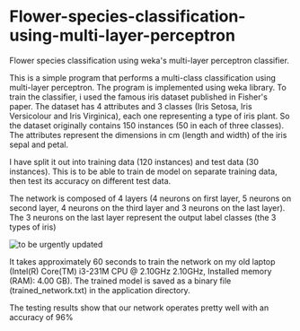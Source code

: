 # Flower-species-classification-using-multi-layer-perceptron
Flower species classification using weka's multi-layer perceptron classifier.

This is a simple program that performs a multi-class classification using multi-layer perceptron. The program is implemented using weka library.
To train the classifier, i used the famous iris dataset published in Fisher's paper. The dataset has 4 attributes and 3 classes (Iris Setosa, Iris Versicolour and Iris Virginica), each one representing a type of iris plant. So the dataset originally contains 150 instances  (50 in each of three classes). The attributes represent the dimensions in cm (length and width) of the iris sepal and petal.

I have split it out into training data (120 instances) and test data (30 instances). This is to be able to train de model on separate training data, then test its accuracy on different test data.

The network is composed of 4 layers (4 neurons on first layer, 5 neurons on second layer, 4 neurons on the third layer and 3 neurons on the last layer). The 3 neurons on the last layer represent the output label classes (the 3 types of iris)

![to be urgently updated](https://user-images.githubusercontent.com/1300982/52940122-1136de00-3366-11e9-8855-3a582b46f604.png)

It takes approximately 60 seconds to train the network on my old laptop (Intel(R) Core(TM) i3-231M CPU @ 2.10GHz 2.10GHz, Installed memory (RAM): 4.00 GB). The trained model is saved as a binary file (trained_network.txt) in the application directory.

The testing results show that our network operates pretty well with an accuracy of 96%

